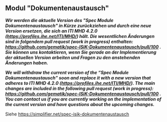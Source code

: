 ## Modul "Dokumentenaustausch" 

***Wir werden die aktuelle Version des "Spec Module Dokumentenaustausch" in Kürze zurückziehen und durch eine neue Version ersetzen, die sich an ITI MHD 4.2.0 (https://profiles.ihe.net/ITI/MHD/) hält. Die wesentlichen Änderungen sind in folgendem pull request (work in progress) enthalten: https://github.com/gematik/spec-ISiK-Dokumentenaustausch/pull/100 . Sie können uns kontaktieren, wenn Sie gerade an der Implementierung der aktuellen Version arbeiten und Fragen zu den anstehenden Änderungen haben.***

***We will withdraw the current version of the “Spec Module Dokumentenaustausch” soon and replace it with a new version that adheres to ITI MHD 4.2.0 (https://profiles.ihe.net/ITI/MHD/). The main changes are included in the following pull request (work in progress): https://github.com/gematik/spec-ISiK-Dokumentenaustausch/pull/100 . You can contact us if you are currently working on the implementation of the current version and have questions about the upcoming changes.***

Siehe https://simplifier.net/spec-isik-dokumentenaustausch
